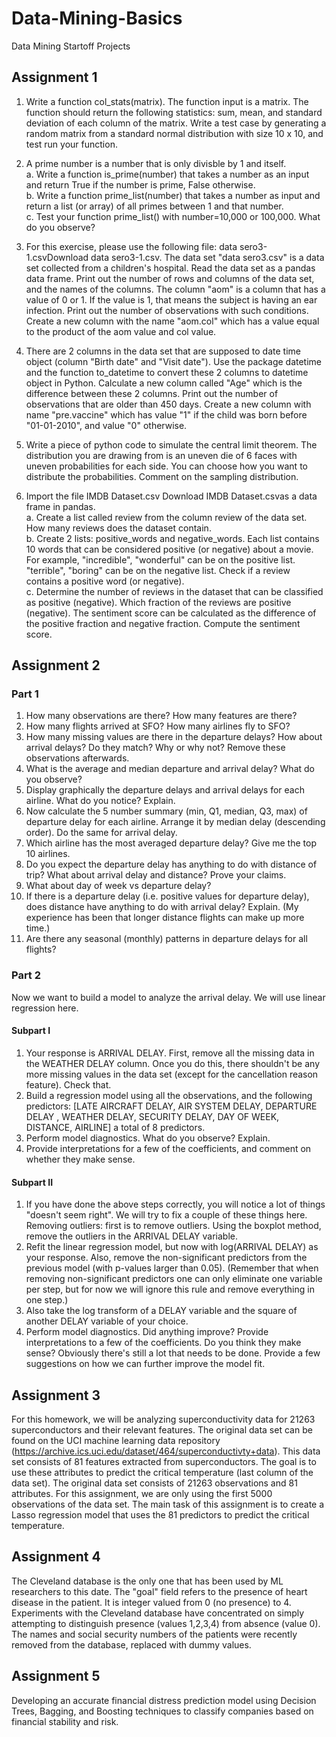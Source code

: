 # Data-Mining-Basics
Data Mining Startoff Projects

## Assignment 1

1. Write a function col_stats(matrix). The function input is a matrix. The function should return the following statistics: sum, mean, and standard deviation of each column of the matrix. 
Write a test case by generating a random matrix from a standard normal distribution with size 10 x 10, and test run your function.

2. A prime number is a number that is only divisble by 1 and itself. </br>
  a. Write a function is_prime(number) that takes a number as an input and return True if the number is prime, False otherwise. </br>
  b. Write a function prime_list(number) that takes a number as input and return a list (or array) of all primes between 1 and that number. </br>
  c. Test your function prime_list() with number=10,000 or 100,000. What do you observe? </br>

3. For this exercise, please use the following file: data sero3-1.csvDownload data sero3-1.csv. The data set "data sero3.csv" is a data set collected from a children's hospital. Read the data set as a pandas data frame. Print out the number of rows and columns of the data set, and the names of the columns. The column "aom" is a column that has a value of 0 or 1. If the value is 1, that means the subject is having an ear infection. Print out the number of observations with such conditions. Create a new column with the name "aom.col" which has a value equal to the product of the aom value and col value.

4. There are 2 columns in the data set that are supposed to date time object (column "Birth date" and "Visit date"). Use the package datetime and the function to_datetime to convert these 2 columns to datetime object in Python. Calculate a new column called "Age" which is the difference between these 2 columns. Print out the number of observations that are older than 450 days. Create a new column with name "pre.vaccine" which has value "1" if the child was born before "01-01-2010", and value "0" otherwise. 

5. Write a piece of python code to simulate the central limit theorem. The distribution you are drawing from is an uneven die of 6 faces with uneven probabilities for each side. You can choose how you want to distribute the probabilities. Comment on the sampling distribution.

6. Import the file IMDB Dataset.csv Download IMDB Dataset.csvas a data frame in pandas. </br>
a. Create a list called review from the column review of the data set. How many reviews does the dataset contain. </br>
b. Create 2 lists: positive_words and negative_words. Each list contains 10 words that can be considered positive (or negative) about a movie. For example, "incredible", "wonderful" can be on the positive list. "terrible", "boring" can be on the negative list. Check if a review contains a positive word (or negative). </br>
c. Determine the number of reviews in the dataset  that can be classified as positive (negative). Which fraction of the reviews are positive (negative). The sentiment score can be calculated as the difference of the positive fraction and negative fraction. Compute the sentiment score. </br>

## Assignment 2

### Part 1

1. How many observations are there? How many features are there?
2. How many flights arrived at SFO? How many airlines fly to SFO?
3. How many missing values are there in the departure delays? How about arrival delays? Do they match? Why or why not? Remove these observations afterwards.
4. What is the average and median departure and arrival delay? What do you observe?
5. Display graphically the departure delays and arrival delays for each airline. What do you notice? Explain.
6. Now calculate the 5 number summary (min, Q1, median, Q3, max) of departure delay for each airline. Arrange it by median delay (descending order). Do the same for arrival delay.
7. Which airline has the most averaged departure delay? Give me the top 10 airlines.
8. Do you expect the departure delay has anything to do with distance of trip? What about arrival delay and distance? Prove your claims.
9. What about day of week vs departure delay?
10. If there is a departure delay (i.e. positive values for departure delay), does distance have anything to do with arrival delay? Explain. (My experience has been that longer distance flights can make up more time.)
11. Are there any seasonal (monthly) patterns in departure delays for all flights?

### Part 2

Now we want to build a model to analyze the arrival delay. We will use linear regression here.

#### Subpart I
1. Your response is ARRIVAL DELAY. First, remove all the missing data in the WEATHER DELAY column. Once you do this, there shouldn't be any more missing values in the data set (except for the cancellation reason feature). Check that. </br>
2. Build a regression model using all the observations, and the following predictors: [LATE AIRCRAFT DELAY, AIR SYSTEM DELAY, DEPARTURE DELAY , WEATHER DELAY, SECURITY DELAY, DAY OF WEEK,  DISTANCE, AIRLINE] a total of 8 predictors. </br>
3. Perform model diagnostics. What do you observe? Explain. </br>
4. Provide interpretations for a few of the coefficients, and comment on whether they make sense. </br>

#### Subpart II
1. If you have done the above steps correctly, you will notice a lot of things "doesn't seem right". We will try to fix a couple of these things here. Removing outliers: first is to remove outliers. Using the boxplot method, remove the outliers in the ARRIVAL DELAY variable. </br>
2. Refit the linear regression model, but now with log(ARRIVAL DELAY) as your response. Also, remove the non-significant predictors from the previous model (with p-values larger than 0.05). (Remember that when removing non-significant predictors one can only eliminate one variable per step, but for now we will ignore this rule and remove everything in one step.) </br>
3. Also take the log transform of a DELAY variable and the square of another DELAY variable of your choice. </br>
4. Perform model diagnostics. Did anything improve? Provide interpretations to a few of the coefficients. Do you think they make sense? Obviously there's still a lot that needs to be done. Provide a few suggestions on how we can further improve the model fit. </br>

## Assignment 3
For this homework, we will be analyzing superconductivity data for 21263 superconductors and their relevant features. The original data set can be found on the UCI machine learning data repository (https://archive.ics.uci.edu/dataset/464/superconductivty+data). This data set consists of 81 features extracted from superconductors. The goal is to use these attributes to predict the critical temperature (last column of the data set). The original data set consists of 21263 observations and 81 attributes. For this assignment, we are only using the first 5000 observations of the data set. The main task of this assignment is to create a Lasso regression model that uses the 81 predictors to predict the critical temperature.

## Assignment 4
The Cleveland database is the only one that has been used by ML researchers to this date. The "goal" field refers to the presence of heart disease in the patient. It is integer valued from 0 (no presence) to 4. Experiments with the Cleveland database have concentrated on simply attempting to distinguish presence (values 1,2,3,4) from absence (value 0). The names and social security numbers of the patients were recently removed from the database, replaced with dummy values.

## Assignment 5
Developing an accurate financial distress prediction model using Decision Trees, Bagging, and Boosting techniques to classify companies based on financial stability and risk.
